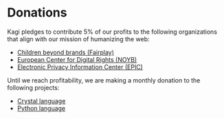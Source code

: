 # Donations

Kagi pledges to contribute 5% of our profits to the following organizations that align with our mission of humanizing the
web:

- [Children beyond brands (Fairplay)](https://fairplayforkids.org)
- [European Center for Digital Rights (NOYB)](https://noyb.eu/en)
- [Electronic Privacy Information Center (EPIC)](https://epic.org)


Until we reach profitability, we are making a monthly donation to the following projects:

- [Crystal language](https://opencollective.com/crystal-lang)
- [Python language](https://www.python.org/sponsors/application/)


